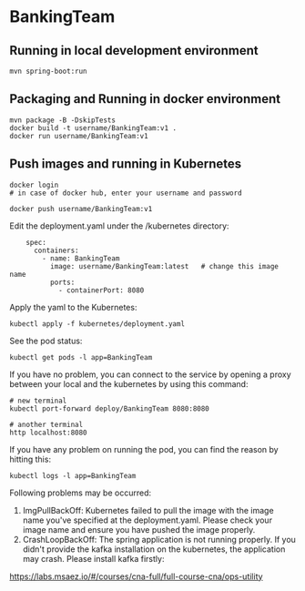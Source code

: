 # BankingTeam

## Running in local development environment

```
mvn spring-boot:run
```

## Packaging and Running in docker environment

```
mvn package -B -DskipTests
docker build -t username/BankingTeam:v1 .
docker run username/BankingTeam:v1
```

## Push images and running in Kubernetes

```
docker login 
# in case of docker hub, enter your username and password

docker push username/BankingTeam:v1
```

Edit the deployment.yaml under the /kubernetes directory:
```
    spec:
      containers:
        - name: BankingTeam
          image: username/BankingTeam:latest   # change this image name
          ports:
            - containerPort: 8080

```

Apply the yaml to the Kubernetes:
```
kubectl apply -f kubernetes/deployment.yaml
```

See the pod status:
```
kubectl get pods -l app=BankingTeam
```

If you have no problem, you can connect to the service by opening a proxy between your local and the kubernetes by using this command:
```
# new terminal
kubectl port-forward deploy/BankingTeam 8080:8080

# another terminal
http localhost:8080
```

If you have any problem on running the pod, you can find the reason by hitting this:
```
kubectl logs -l app=BankingTeam
```

Following problems may be occurred:

1. ImgPullBackOff:  Kubernetes failed to pull the image with the image name you've specified at the deployment.yaml. Please check your image name and ensure you have pushed the image properly.
1. CrashLoopBackOff: The spring application is not running properly. If you didn't provide the kafka installation on the kubernetes, the application may crash. Please install kafka firstly:

https://labs.msaez.io/#/courses/cna-full/full-course-cna/ops-utility


